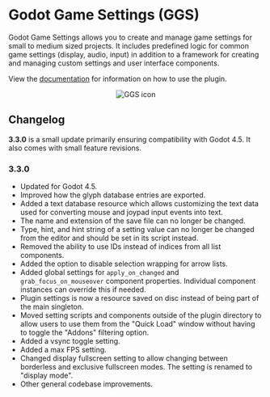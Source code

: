 # Godot Game Settings (GGS)

Godot Game Settings allows you to create and manage game settings for small to medium sized projects. It includes predefined logic for common game settings (display, audio, input) in addition to a framework for creating and managing custom settings and user interface components.

View the [documentation](https://punchableplushie.github.io/godot-game-settings-docs) for information on how to use the plugin.

<p align="center">
	<img src="https://i.postimg.cc/cCGPB9Kt/ggs-icon.png" alt="GGS icon">
</p>

## Changelog

**3.3.0** is a small update primarily ensuring compatibility with Godot 4.5. It also comes with small feature revisions.

### 3.3.0

- Updated for Godot 4.5.
- Improved how the glyph database entries are exported.
- Added a text database resource which allows customizing the text data used for converting mouse and joypad input events into text.
- The name and extension of the save file can no longer be changed.
- Type, hint, and hint string of a setting value can no longer be changed from the editor and should be set in its script instead.
- Removed the ability to use IDs instead of indices from all list components.
- Added the option to disable selection wrapping for arrow lists.
- Added global settings for `apply_on_changed` and `grab_focus_on_mouseover` component properties. Individual component instances can override this if needed.
- Plugin settings is now a resource saved on disc instead of being part of the main singleton.
- Moved setting scripts and components outside of the plugin directory to allow users to use them from the "Quick Load" window without having to toggle the "Addons" filtering option.
- Added a vsync toggle setting.
- Added a max FPS setting.
- Changed display fullscreen setting to allow changing between borderless and exclusive fullscreen modes. The setting is renamed to "display mode".
- Other general codebase improvements.
